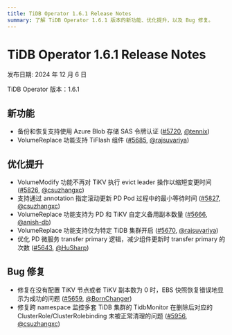 ```yaml
---
title: TiDB Operator 1.6.1 Release Notes
summary: 了解 TiDB Operator 1.6.1 版本的新功能、优化提升，以及 Bug 修复。
---
```


# TiDB Operator 1.6.1 Release Notes

发布日期: 2024 年 12 月 6 日

TiDB Operator 版本：1.6.1

## 新功能

- 备份和恢复支持使用 Azure Blob 存储 SAS 令牌认证 ([#5720](https://github.com/pingcap/tidb-operator/pull/5720), [@tennix](https://github.com/tennix))
- VolumeReplace 功能支持 TiFlash 组件 ([#5685](https://github.com/pingcap/tidb-operator/pull/5685), [@rajsuvariya](https://github.com/rajsuvariya))

## 优化提升

- VolumeModify 功能不再对 TiKV 执行 evict leader 操作以缩短变更时间 ([#5826](https://github.com/pingcap/tidb-operator/pull/5826), [@csuzhangxc](https://github.com/csuzhangxc))
- 支持通过 annotation 指定滚动更新 PD Pod 过程中的最小等待时间 ([#5827](https://github.com/pingcap/tidb-operator/pull/5827), [@csuzhangxc](https://github.com/csuzhangxc))
- VolumeReplace 功能支持为 PD 和 TiKV 自定义备用副本数量 ([#5666](https://github.com/pingcap/tidb-operator/pull/5666), [@anish-db](https://github.com/anish-db))
- VolumeReplace 功能支持仅为特定 TiDB 集群开启 ([#5670](https://github.com/pingcap/tidb-operator/pull/5670), [@rajsuvariya](https://github.com/rajsuvariya))
- 优化 PD 微服务 transfer primary 逻辑，减少组件更新时 transfer primary 的次数 ([#5643](https://github.com/pingcap/tidb-operator/pull/5643), [@HuSharp](https://github.com/HuSharp))

## Bug 修复

- 修复在没有配置 TiKV 节点或者 TiKV 副本数为 0 时，EBS 快照恢复错误地显示为成功的问题 ([#5659](https://github.com/pingcap/tidb-operator/pull/5659), [@BornChanger](https://github.com/BornChanger))
- 修复跨 namespace 监控多套 TiDB 集群的 TidbMonitor 在删除后对应的 ClusterRole/ClusterRolebinding 未被正常清理的问题 ([#5956](https://github.com/pingcap/tidb-operator/pull/5956), [@csuzhangxc](https://github.com/csuzhangxc))
